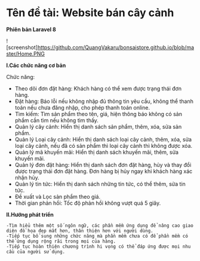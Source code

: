 # Tên đề tài: Website bán cây cảnh

**Phiên bản Laravel 8**

![screenshot]https://github.com/QuangVakaru/bonsaistore.github.io/blob/master/Home.PNG


**I.Các chức năng cơ bản**

Chức năng:

- Theo dõi đơn đặt hàng: Khách hàng có thể xem được trạng thái đơn hàng.
- Đặt hàng: Báo lỗi nếu không nhập đủ thông tin yêu cầu, không thể thanh toán nếu chưa đăng nhập, cho phép thanh toán online.                                              
- Tìm kiếm: Tìm sản phẩm theo tên, giá, hiện thông báo không có sản phẩm cần tìm nếu không tìm thấy.
- Quản lý cây cảnh: Hiển thị danh sách sản phẩm, thêm, xóa, sửa sản phẩm.
- Quản lý Loại cây cảnh: Hiển thị danh sách loại cây cảnh, thêm, xóa, sửa loại cây cảnh, nếu đã có sản phẩm thì loại cây cảnh thì không được xóa.
- Quản lý mã khuyến mãi: Hiển thị danh sách khuyến mãi, thêm, sửa khuyến mãi.
- Quản lý đơn đặt hàng: Hiển thị danh sách đơn đặt hàng, hủy và thay đổi được trạng thái đơn đặt hàng. Đơn hàng bị hủy ngay khi khách hàng xác nhận hủy.
- Quản lý tin tức: Hiển thị danh sách những tin tức, có thể thêm, sửa tin tức.
- Đề xuất và Lọc sản phẩm theo giá.
- Thời gian phản hồi: Tốc độ phản hồi không vượt quá 5 giây.

**II.Hướng phát triển**

    -Tìm hiểu thêm một số ngôn ngữ, các phần mềm ứng dụng để nâng cao giao diện đồ họa đẹp mắt hơn, thân thiện hơn với người dùng.
    -Tiếp tục bổ sung những chức năng mà phần mềm chưa có để phần mềm có thể ứng dụng rộng rãi trong mọi của hàng.
    -Tiếp tục hoàn thiện chương trình hi vọng có thể đáp ứng được mọi nhu cầu của người sử dụng.

